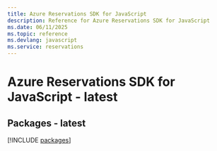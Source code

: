 ```yaml
---
title: Azure Reservations SDK for JavaScript
description: Reference for Azure Reservations SDK for JavaScript
ms.date: 06/11/2025
ms.topic: reference
ms.devlang: javascript
ms.service: reservations
---
```

# Azure Reservations SDK for JavaScript - latest
## Packages - latest
[!INCLUDE [packages](reservations-index.md)]